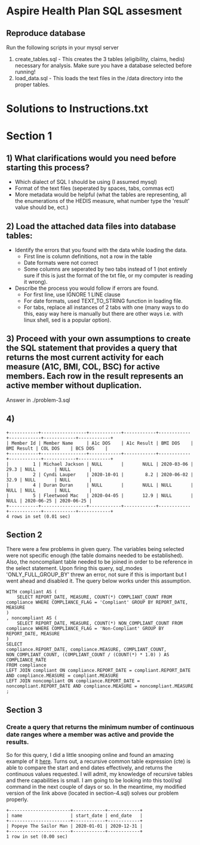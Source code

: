 # Aspire Health Plan SQL assesment 

## Reproduce database
Run the following scripts in your mysql server
1) create_tables.sql - This creates the 3 tables (eligibility, claims, hedis) necessary for analysis. Make sure you have a database selected before running!
2) load_data.sql - This loads the text files in the /data directory into the proper tables.

# Solutions to Instructions.txt

# Section 1
## 1) What clarifications would you need before starting this process?
* Which dialect of SQL I should be using (I assumed mysql)
* Format of the text files (seperated by spaces, tabs, commas ect)
* More metadata would be helpful (what the tables are representing, all the enumerations of the HEDIS measure, what number type the 'result' value should be, ect.)

## 2) Load the attached data files into database tables:
* Identify the errors that you found with the data while loading the data.
  - First line is column definitions, not a row in the table
  - Date formats were not correct
  - Some columns are seperated by two tabs instead of 1 (not entirely sure if this is just the format of the txt file, or my computer is reading it wrong).
* Describe the process you would follow if errors are found.
  - For first line, use IGNORE 1 LINE clause
  - For date formats, used TEXT_TO_STRING function in loading file.
  - For tabs, replace all instances of 2 tabs with one (many ways to do this, easy way here is manually but there are other ways i.e. with linux shell, sed is a popular option). 

## 3) Proceed with your own assumptions to create the SQL statement that provides a query that returns the most current activity for each measure (A1C, BMI, COL, BSC) for active members. Each row in the result represents an active member without duplication.

Answer in ./problem-3.sql

## 4)

    +-----------+-----------------+------------+------------+------------+------------+------------+------------+
    | Member Id | Member Name     | A1c DOS    | A1c Result | BMI DOS    | BMI Result | COL DOS    | BCS DOS    |
    +-----------+-----------------+------------+------------+------------+------------+------------+------------+
    |         1 | Michael Jackson | NULL       |       NULL | 2020-03-06 |       29.3 | NULL       | NULL       |
    |         2 | Cyndi Lauper    | 2020-10-01 |        8.2 | 2020-06-02 |       32.9 | NULL       | NULL       |
    |         4 | Duran Duran     | NULL       |       NULL | NULL       |       NULL | NULL       | NULL       |
    |         5 | Fleetwood Mac   | 2020-04-05 |       12.9 | NULL       |       NULL | 2020-06-25 | 2020-06-25 |
    +-----------+-----------------+------------+------------+------------+------------+------------+------------+
    4 rows in set (0.01 sec)

## Section 2
There were a few problems in given query. The variables being selected were not specific enough (the table domains needed to be established). Also, the noncompliant table needed to be joined in order to be reference in the select statement. Upon firing this query, sql_modes 'ONLY_FULL_GROUP_BY' threw an error, not sure if this is important but I went ahead and disabled it. The query below works under this assumption.

	WITH compliant AS (
		SELECT REPORT_DATE, MEASURE, COUNT(*) COMPLIANT_COUNT FROM compliance WHERE COMPLIANCE_FLAG = 'Compliant' GROUP BY REPORT_DATE, MEASURE
	)
	, noncompliant AS (
		SELECT REPORT_DATE, MEASURE, COUNT(*) NON_COMPLIANT_COUNT FROM compliance WHERE COMPLIANCE_FLAG = 'Non-Compliant' GROUP BY REPORT_DATE, MEASURE
	)
	SELECT
	compliance.REPORT_DATE, compliance.MEASURE, COMPLIANT_COUNT, NON_COMPLIANT_COUNT, (COMPLIANT_COUNT / (COUNT(*) * 1.0) ) AS COMPLIANCE_RATE
	FROM compliance
	LEFT JOIN compliant ON compliance.REPORT_DATE = compliant.REPORT_DATE AND compliance.MEASURE = compliant.MEASURE
	LEFT JOIN noncompliant ON compliance.REPORT_DATE = noncompliant.REPORT_DATE AND compliance.MEASURE = noncompliant.MEASURE
	;

## Section 3
### Create a query that returns the minimum number of continuous date ranges where a member was active and provide the results.

So for this query, I did a little snooping online and found an amazing example of it [here](https://stackoverflow.com/questions/16595993/sql-find-continuous-date-ranges-across-multiple-rows). Turns out, a recursive common table expression (cte) is able to compare the start and end dates effectively, and returns the continuous values requested. I will admit, my knowledge of recursive tables and there capabilities is small. I am going to be looking into this tool/sql command in the next couple of days or so. In the meantime, my modified version of the link above (located in section-4.sql) solves our problem properly.

    +-----------------------+------------+------------+
    | name                  | start_date | end_date   |
    +-----------------------+------------+------------+
    | Popeye The Sailor Man | 2020-01-01 | 2020-12-31 |
    +-----------------------+------------+------------+
    1 row in set (0.00 sec)

